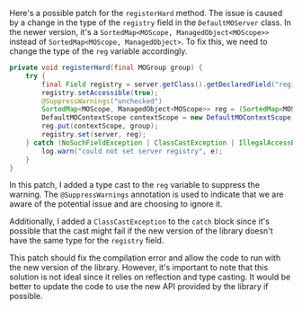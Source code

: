 Here's a possible patch for the `registerHard` method. The issue is caused by a change in the type of the `registry` field in the `DefaultMOServer` class. In the newer version, it's a `SortedMap<MOScope, ManagedObject<MOScope>>` instead of `SortedMap<MOScope, ManagedObject>`. To fix this, we need to change the type of the `reg` variable accordingly.

```java
private void registerHard(final MOGroup group) {
    try {
        final Field registry = server.getClass().getDeclaredField("registry");
        registry.setAccessible(true);
        @SuppressWarnings("unchecked")
        SortedMap<MOScope, ManagedObject<MOScope>> reg = (SortedMap<MOScope, ManagedObject<MOScope>>) server.getRegistry();
        DefaultMOContextScope contextScope = new DefaultMOContextScope(new OctetString(""), group.getScope());
        reg.put(contextScope, group);
        registry.set(server, reg);
    } catch (NoSuchFieldException | ClassCastException | IllegalAccessException e) {
        log.warn("could not set server registry", e);
    }
}
```

In this patch, I added a type cast to the `reg` variable to suppress the warning. The `@SuppressWarnings` annotation is used to indicate that we are aware of the potential issue and are choosing to ignore it.

Additionally, I added a `ClassCastException` to the `catch` block since it's possible that the cast might fail if the new version of the library doesn't have the same type for the `registry` field.

This patch should fix the compilation error and allow the code to run with the new version of the library. However, it's important to note that this solution is not ideal since it relies on reflection and type casting. It would be better to update the code to use the new API provided by the library if possible.